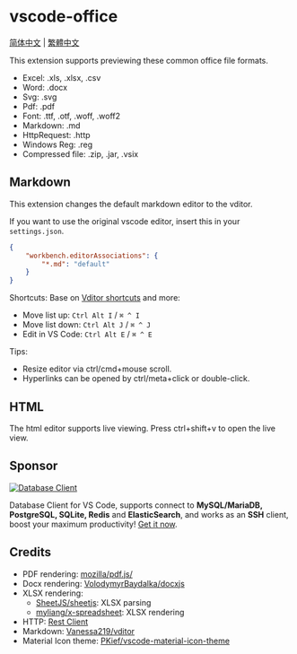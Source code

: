 # vscode-office

[简体中文](README-CN.md) | [繁體中文](README-TW.md)

This extension supports previewing these common office file formats.

- Excel: .xls, .xlsx, .csv
- Word: .docx
- Svg: .svg
- Pdf: .pdf
- Font: .ttf, .otf, .woff, .woff2
- Markdown: .md
- HttpRequest: .http
- Windows Reg: .reg
- Compressed file: .zip, .jar, .vsix

## Markdown

This extension changes the default markdown editor to the vditor.

If you want to use the original vscode editor, insert this in your `settings.json`.

```json
{
    "workbench.editorAssociations": {
        "*.md": "default"
    }
}
```

Shortcuts: Base on [Vditor shortcuts](shortcut.md) and more:

- Move list up: `Ctrl Alt I` / `⌘ ^ I`
- Move list down: `Ctrl Alt J` / `⌘ ^ J`
- Edit in VS Code: `Ctrl Alt E` / `⌘ ^ E`

Tips:

- Resize editor via ctrl/cmd+mouse scroll.
- Hyperlinks can be opened by ctrl/meta+click or double-click.

## HTML

The html editor supports live viewing.   Press ctrl+shift+v to open the live view.

## Sponsor

[![Database Client](https://database-client.com/text_logo.png)](https://marketplace.visualstudio.com/items?itemName=cweijan.vscode-database-client2)

Database Client for VS Code, supports connect to **MySQL/MariaDB, PostgreSQL, SQLite, Redis** and  **ElasticSearch**, and works as an **SSH** client, boost your maximum productivity! [Get it now](https://marketplace.visualstudio.com/items?itemName=cweijan.vscode-database-client2).


## Credits

- PDF rendering: [mozilla/pdf.js/](https://github.com/mozilla/pdf.js/)
- Docx rendering: [VolodymyrBaydalka/docxjs](https://github.com/VolodymyrBaydalka/docxjs)
- XLSX rendering:
  - [SheetJS/sheetjs](https://github.com/SheetJS/sheetjs): XLSX parsing
  - [myliang/x-spreadsheet](https://github.com/myliang/x-spreadsheet): XLSX rendering
- HTTP: [Rest  Client](https://github.com/Huachao/vscode-restclient)
- Markdown: [Vanessa219/vditor](https://github.com/Vanessa219/vditor)
- Material Icon theme: [PKief/vscode-material-icon-theme](https://github.com/PKief/vscode-material-icon-theme)
